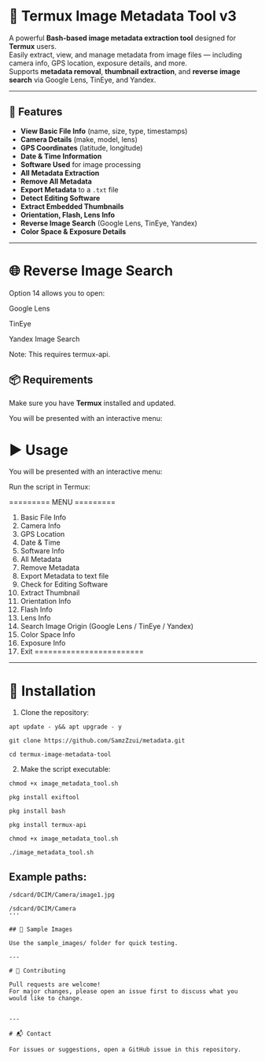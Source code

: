 # 📸 Termux Image Metadata Tool v3

A powerful **Bash-based image metadata extraction tool** designed for **Termux** users.  
Easily extract, view, and manage metadata from image files — including camera info, GPS location, exposure details, and more.  
Supports **metadata removal**, **thumbnail extraction**, and **reverse image search** via Google Lens, TinEye, and Yandex.

---

## 🚀 Features
- **View Basic File Info** (name, size, type, timestamps)
- **Camera Details** (make, model, lens)
- **GPS Coordinates** (latitude, longitude)
- **Date & Time Information**
- **Software Used** for image processing
- **All Metadata Extraction**
- **Remove All Metadata**
- **Export Metadata** to a `.txt` file
- **Detect Editing Software**
- **Extract Embedded Thumbnails**
- **Orientation, Flash, Lens Info**
- **Reverse Image Search** (Google Lens, TinEye, Yandex)
- **Color Space & Exposure Details**

---

# 🌐 Reverse Image Search

Option 14 allows you to open:

Google Lens

TinEye

Yandex Image Search


Note: This requires termux-api.

## 📦 Requirements

Make sure you have **Termux** installed and updated.

You will be presented with an interactive menu:

# ▶️ Usage

You will be presented with an interactive menu:

Run the script in Termux:

========= MENU =========
1. Basic File Info
2. Camera Info
3. GPS Location
4. Date & Time
5. Software Info
6. All Metadata
7. Remove Metadata
8. Export Metadata to text file
9. Check for Editing Software
10. Extract Thumbnail
11. Orientation Info
12. Flash Info
13. Lens Info
14. Search Image Origin (Google Lens / TinEye / Yandex)
15. Color Space Info
16. Exposure Info
17. Exit
========================

---

# 🔧 Installation

1. Clone the repository:
```
apt update - y&& apt upgrade - y
```
```
git clone https://github.com/SamzZzui/metadata.git
```
```
cd termux-image-metadata-tool
```
2. Make the script executable:
```
chmod +x image_metadata_tool.sh
```

```
pkg install exiftool
```
```
pkg install bash
```
```
pkg install termux-api
```
```
chmod +x image_metadata_tool.sh
```
```
./image_metadata_tool.sh
```

## Example paths:

```
/sdcard/DCIM/Camera/image1.jpg
```

```
/sdcard/DCIM/Camera
'''

## 📂 Sample Images

Use the sample_images/ folder for quick testing.

---

# 🤝 Contributing

Pull requests are welcome!
For major changes, please open an issue first to discuss what you would like to change.


---

# 📬 Contact

For issues or suggestions, open a GitHub issue in this repository.